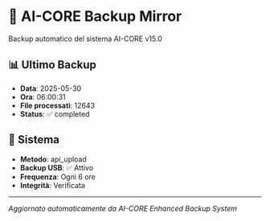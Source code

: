 # 🧬 AI-CORE Backup Mirror

Backup automatico del sistema AI-CORE v15.0

## 📊 Ultimo Backup
- **Data**: 2025-05-30
- **Ora**: 06:00:31
- **File processati**: 12643
- **Status**: ✅ completed

## 🎯 Sistema
- **Metodo**: api_upload
- **Backup USB**: ✅ Attivo
- **Frequenza**: Ogni 6 ore
- **Integrità**: Verificata

---
*Aggiornato automaticamente da AI-CORE Enhanced Backup System*
